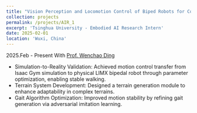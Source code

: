 ```yaml
---
title: "Vision Perception and Locomotion Control of Biped Robots for Complex Terrain"
collection: projects
permalink: /projects/AIR_1
excerpt: 'Tsinghua University - Embodied AI Research Intern'
date: 2025-02-01
location: 'Wuxi, China'
---
```

2025.Feb - Present
With [Prof. Wenchao Ding](https://wenchaoding.github.io/personal/index.html) 
* Simulation-to-Reality Validation: Achieved motion control transfer from Isaac Gym simulation to physical LIMX bipedal robot through parameter optimization, enabling stable walking. 
* Terrain System Development: Designed a terrain generation module to enhance adaptability in complex terrains. 
* Gait Algorithm Optimization: Improved motion stability by refining gait generation via adversarial imitation learning. 
